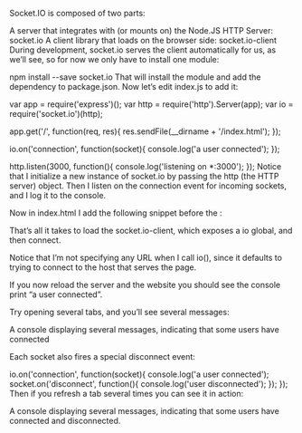 Socket.IO is composed of two parts:

A server that integrates with (or mounts on) the Node.JS HTTP Server: socket.io
A client library that loads on the browser side: socket.io-client
During development, socket.io serves the client automatically for us, as we’ll see, so for now we only have to install one module:

npm install --save socket.io
That will install the module and add the dependency to package.json. Now let’s edit index.js to add it:

var app = require('express')();
var http = require('http').Server(app);
var io = require('socket.io')(http);

app.get('/', function(req, res){
  res.sendFile(__dirname + '/index.html');
});

io.on('connection', function(socket){
  console.log('a user connected');
});

http.listen(3000, function(){
  console.log('listening on *:3000');
});
Notice that I initialize a new instance of socket.io by passing the http (the HTTP server) object. Then I listen on the connection event for incoming sockets, and I log it to the console.

Now in index.html I add the following snippet before the </body>:

<script src="/socket.io/socket.io.js"></script>
<script>
  var socket = io();
</script>
That’s all it takes to load the socket.io-client, which exposes a io global, and then connect.

Notice that I’m not specifying any URL when I call io(), since it defaults to trying to connect to the host that serves the page.

If you now reload the server and the website you should see the console print “a user connected”.

Try opening several tabs, and you’ll see several messages:

A console displaying several messages, indicating that some users have connected

Each socket also fires a special disconnect event:

io.on('connection', function(socket){
  console.log('a user connected');
  socket.on('disconnect', function(){
    console.log('user disconnected');
  });
});
Then if you refresh a tab several times you can see it in action:

A console displaying several messages, indicating that some users have connected and disconnected.

